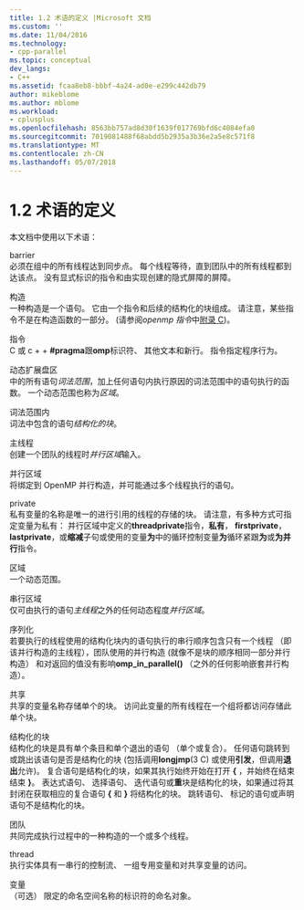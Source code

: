 ```yaml
---
title: 1.2 术语的定义 |Microsoft 文档
ms.custom: ''
ms.date: 11/04/2016
ms.technology:
- cpp-parallel
ms.topic: conceptual
dev_langs:
- C++
ms.assetid: fcaa8eb8-bbbf-4a24-ad0e-e299c442db79
author: mikeblome
ms.author: mblome
ms.workload:
- cplusplus
ms.openlocfilehash: 8563bb757ad8d30f1639f017769bfd6c4084efa0
ms.sourcegitcommit: 7019081488f68abdd5b2935a3b36e2a5e8c571f8
ms.translationtype: MT
ms.contentlocale: zh-CN
ms.lasthandoff: 05/07/2018
---
```

# <a name="12-definition-of-terms"></a>1.2 术语的定义
本文档中使用以下术语：  
  
 barrier  
 必须在组中的所有线程达到同步点。  每个线程等待，直到团队中的所有线程都到达该点。 没有显式标识的指令和由实现创建的隐式屏障的屏障。  
  
 构造  
 一种构造是一个语句。 它由一个指令和后续的结构化的块组成。 请注意，某些指令不是在构造函数的一部分。 (请参阅*openmp 指令*中[附录 C](../../parallel/openmp/c-openmp-c-and-cpp-grammar.md))。  
  
 指令  
 C 或 c + + **#pragma**跟**omp**标识符、 其他文本和新行。 指令指定程序行为。  
  
 动态扩展盘区  
 中的所有语句*词法范围*，加上任何语句内执行原因的词法范围中的语句执行的函数。 一个动态范围也称为*区域*。  
  
 词法范围内  
 词法中包含的语句*结构化的块*。  
  
 主线程  
 创建一个团队的线程时*并行区域*输入。  
  
 并行区域  
 将绑定到 OpenMP 并行构造，并可能通过多个线程执行的语句。  
  
 private  
 私有变量的名称是唯一的进行引用的线程的存储的块。 请注意，有多种方式可指定变量为私有： 并行区域中定义的**threadprivate**指令，**私有**， **firstprivate**，**lastprivate**，或**缩减**子句或使用的变量**为**中的循环控制变量**为**循环紧跟**为**或**为并行**指令。  
  
 区域  
 一个动态范围。  
  
 串行区域  
 仅可由执行的语句*主线程*之外的任何动态程度*并行区域*。  
  
 序列化  
 若要执行的线程使用的结构化块内的语句执行的串行顺序包含只有一个线程 （即该并行构造的主线程），团队使用的并行构造 (就像不是块的顺序相同一部分并行构造） 和对返回的值没有影响**omp_in_parallel()** （之外的任何影响嵌套并行构造）。  
  
 共享  
 共享的变量名称存储单个的块。 访问此变量的所有线程在一个组将都访问存储此单个块。  
  
 结构化的块  
 结构化的块是具有单个条目和单个退出的语句 （单个或复合）。 任何语句跳转到或跳出该语句是否是结构化的块 (包括调用**longjmp**(3 C) 或使用**引发**，但调用**退出**允许)。 复合语句是结构化的块，如果其执行始终开始在打开 **{** ，并始终在结束结束 **}**。 表达式语句、 选择语句、 迭代语句或**重**块是结构化的块，如果通过将其封闭在获取相应的复合语句 **{** 和 **}** 将结构化的块。 跳转语句、 标记的语句或声明语句不是结构化的块。  
  
 团队  
 共同完成执行过程中的一种构造的一个或多个线程。  
  
 thread  
 执行实体具有一串行的控制流、 一组专用变量和对共享变量的访问。  
  
 变量  
 （可选） 限定的命名空间名称的标识符的命名对象。